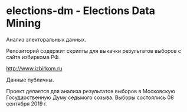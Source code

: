 # elections-dm - Elections Data Mining

Анализ электоральных данных.

Репозиторий содержит скрипты для выкачки результатов выборов с сайта избиркома РФ.

http://www.izbirkom.ru

Данные публичны.

Проект делается для анализа результатов выборов в Московскую Государственную Думу седьмого созыва.
Выборы состоялись 08 сентября 2019 г.



